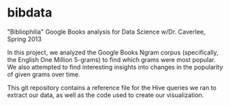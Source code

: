 bibdata
=======

"Bibliophilia" Google Books analysis for Data Science w/Dr. Caverlee, Spring 2013

In this project, we analyzed the Google Books Ngram corpus (specifically, the English One Million 5-grams) to find which grams were most popular. We also attempted to find interesting insights into changes in the popularity of given grams over time.

This git repository contains a reference file for the Hive queries we ran to extract our data, as well as the code used to create our visualization.

